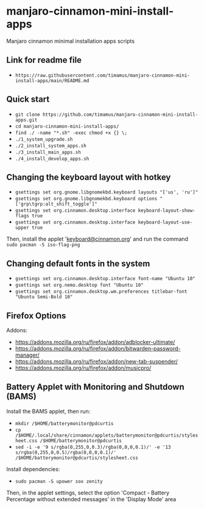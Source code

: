 # manjaro-cinnamon-mini-install-apps
Manjaro cinnamon minimal installation apps scripts

## Link for readme file

- `https://raw.githubusercontent.com/timamus/manjaro-cinnamon-mini-install-apps/main/README.md`

## Quick start

- `git clone https://github.com/timamus/manjaro-cinnamon-mini-install-apps.git`
- `cd manjaro-cinnamon-mini-install-apps/`
- `find ./ -name "*.sh" -exec chmod +x {} \;`
- `./1_system_upgrade.sh`
- `./2_install_system_apps.sh`
- `./3_install_main_apps.sh`
- `./4_install_develop_apps.sh`

## Changing the keyboard layout with hotkey

- `gsettings set org.gnome.libgnomekbd.keyboard layouts "['us', 'ru']"`
- `gsettings set org.gnome.libgnomekbd.keyboard options "['grp\tgrp:alt_shift_toggle']"`
- `gsettings set org.cinnamon.desktop.interface keyboard-layout-show-flags true`
- `gsettings set org.cinnamon.desktop.interface keyboard-layout-use-upper true`

Then, install the applet 'keyboard@cinnamon.org' and run the command `sudo pacman -S iso-flag-png`

## Changing default fonts in the system

- `gsettings set org.cinnamon.desktop.interface font-name "Ubuntu 10"`
- `gsettings set org.nemo.desktop font "Ubuntu 10"`
- `gsettings set org.cinnamon.desktop.wm.preferences titlebar-font "Ubuntu Semi-Bold 10"`

## Firefox Options

Addons:

- https://addons.mozilla.org/ru/firefox/addon/adblocker-ultimate/
- https://addons.mozilla.org/ru/firefox/addon/bitwarden-password-manager/
- https://addons.mozilla.org/ru/firefox/addon/new-tab-suspender/
- https://addons.mozilla.org/ru/firefox/addon/musicpro/

## Battery Applet with Monitoring and Shutdown (BAMS)

Install the BAMS applet, then run:

- `mkdir /$HOME/batterymonitor@pdcurtis`
- `cp /$HOME/.local/share/cinnamon/applets/batterymonitor@pdcurtis/stylesheet.css /$HOME/batterymonitor@pdcurtis`
- `sed -i -e '9 s/rgba(0,255,0,0.3)/rgba(0,0,0,0.1)/' -e '13 s/rgba(0,255,0,0.5)/rgba(0,0,0,0.1)/' /$HOME/batterymonitor@pdcurtis/stylesheet.css`

Install dependencies:

- `sudo pacman -S upower sox zenity`

Then, in the applet settings, select the option 'Compact - Battery Percentage without extended messages' in the 'Display Mode' area
